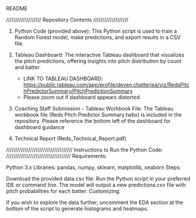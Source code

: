 README

///////////////////
Repository Contents
///////////////////

1. Python Code (provided above):
This Python script is used to train a Random Forest model, make predictions, and export results in a CSV file. 

2. Tableau Dashboard:
The interactive Tableau dashboard that visualizes the pitch predictions, offering insights into pitch distribution by count and batter.

	- LINK TO TABLEAU DASHBOARD: https://public.tableau.com/app/profile/deven.chatterjea/viz/RedsPitchPredictorSummary/PitchPredictionSummary
	- Please zoom out if dashboard appears distorted.

3. Coaching Staff Submission - Tableau Workbook File: The Tableau workbook file (Reds Pitch Predictor Summary.twbx) is included in the repository. Please reference the bottom left of the dashboard for dashboard guidance

4. Technical Report (Reds_Technical_Report.pdf)


////////////////////////////////////
Instructions to Run the Python Code:
///////////////////////////////////
Requirements:

Python 3.x
Libraries: pandas, numpy, sklearn, matplotlib, seaborn
Steps:

Download the provided data.csv file.
Run the Python script in your preferred IDE or command line.
The model will output a new predictions.csv file with pitch probabilities for each batter.
Customizing:

If you wish to explore the data further, uncomment the EDA section at the bottom of the script to generate histograms and heatmaps.
